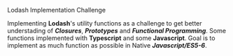 Lodash Implementation Challenge


Implementing **Lodash**'s utility functions as a challenge to get better understading of ***Closures***, ***Prototypes*** and ***Functional Programming***. Some functions implemented with **Typescript** and some **Javascript**. Goal is to implement as much function as possible in Native ***Javascript/ES5-6***.

